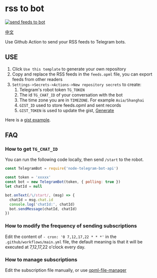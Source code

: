 # rss to bot

[![send feeds to bot](https://github.com/hyoban/rss-to-bot/actions/workflows/main.yml/badge.svg)](https://github.com/hyoban/rss-to-bot/actions/workflows/main.yml)

[中文](./readme-zh.md)

Use Github Action to send your RSS feeds to Telegram bots.

## USE

1. Click `Use this template` to generate your own repository
2. Copy and replace the RSS feeds in the `feeds.opml` file, you can export feeds from other readers
3. `Settings->Secrets->Actions->New repository secrets` to create:
    1. Telegram's robot token `TG_TOKEN`
    2. The id `TG_CHAT_ID` of your conversation with the bot
    3. The time zone you are in `TIMEZONE`. For example `Asia/Shanghai`
    4. `GIST_ID` used to store feeds.opml and sent records
    5. `GIST_TOKEN` is used to update the gist, [Generate](https://github.com/settings/tokens/new?scopes=gist)

Here is a [gist example](https://gist.github.com/hyoban/4be1f8948a571a2a467cb1608b5185e6).

## FAQ

### How to get `TG_CHAT_ID`

You can run the following code locally, then send `/start` to the robot.

```js
const TelegramBot = require('node-telegram-bot-api')

const token = 'xxxxx'
const bot = new TelegramBot(token, { polling: true })
let chatId = null

bot.onText(/\/start/, (msg) => {
  chatId = msg.chat.id
  console.log('chatId:', chatId)
  bot.sendMessage(chatId, chatId)
})
```

### How to modify the frequency of sending subscriptions

Edit the content of `- cron: '0 7,12,17,22 * * *'` in the `.github/workflows/main.yml` file, the default meaning is that it will be executed at 7,12,17,22 o'clock every day.

### How to manage subscriptions

Edit the subscription file manually, or use [opml-file-manager](./packages/opml-file-manager/README.md)
